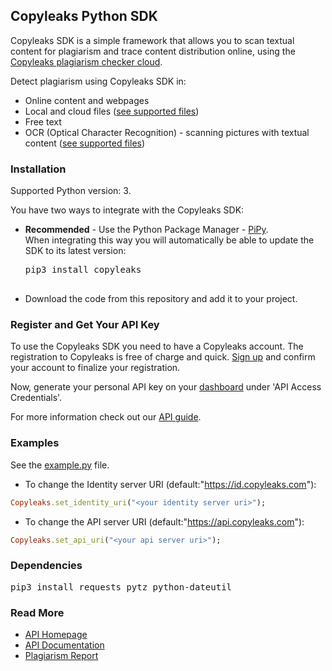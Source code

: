 ## Copyleaks Python SDK

Copyleaks SDK is a simple framework that allows you to scan textual content for plagiarism and trace content distribution online, using the [Copyleaks plagiarism checker cloud](https://api.copyleaks.com).

Detect plagiarism using Copyleaks SDK in:

*   Online content and webpages
*   Local and cloud files ([see supported files](https://api.copyleaks.com/GeneralDocumentation/TechnicalSpecifications#supportedfiletypes"))
*   Free text
*   OCR (Optical Character Recognition) - scanning pictures with textual content ([see supported files](https://api.copyleaks.com/GeneralDocumentation/TechnicalSpecifications#supportedfiletypes))

### Installation

Supported Python version: 3.

You have two ways to integrate with the Copyleaks SDK:

* **Recommended** - Use the Python Package Manager - [PiPy](https://pypi.python.org/pypi/copyleaks).  
    When integrating this way you will automatically be able to update the SDK to its latest version:

    <pre>pip3 install copyleaks
    </pre>

*   Download the code from this repository and add it to your project.

### Register and Get Your API Key

To use the Copyleaks SDK you need to have a Copyleaks account. The registration to Copyleaks is free of charge and quick. [Sign up](https://copyleaks.com/) and confirm your account to finalize your registration.

Now, generate your personal API key on your [dashboard](https://api.copyleaks.com/dashboard/:product) under 'API Access Credentials'.

For more information check out our [API guide](https://api.copyleaks.com/documentation/v3).

### Examples

See the [example.py](https://github.com/Copyleaks/Python-Plagiarism-Checker/blob/master/example.py) file.

* To change the Identity server URI (default:"https://id.copyleaks.com"):
```rb
Copyleaks.set_identity_uri("<your identity server uri>");
```
* To change the API server URI (default:"https://api.copyleaks.com"):
```rb
Copyleaks.set_api_uri("<your api server uri>");
```

### Dependencies

<pre>pip3 install requests pytz python-dateutil
</pre>

### Read More

*   [API Homepage](https://api.copyleaks.com)
*   [API Documentation](https://api.copyleaks.com/documentation)
*   [Plagiarism Report](https://github.com/Copyleaks/plagiarism-report)
